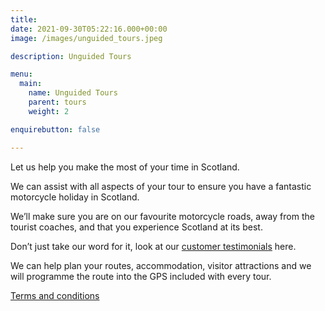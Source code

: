 ```yaml
---
title: 
date: 2021-09-30T05:22:16.000+00:00
image: /images/unguided_tours.jpeg

description: Unguided Tours

menu:
  main:
    name: Unguided Tours
    parent: tours
    weight: 2

enquirebutton: false

---
```

Let us help you make the most of your time in Scotland. 

We can assist with all aspects of your tour to ensure you have a fantastic motorcycle holiday in Scotland.

We’ll make sure you are on our favourite motorcycle roads, away from the tourist coaches, and that you experience Scotland at its best.

Don’t just take our word for it, look at our [customer testimonials](/testimonials) here.

We can help plan your routes, accommodation, visitor attractions and we will programme the route into the GPS included with every tour.

[Terms and conditions](/tour-terms)
